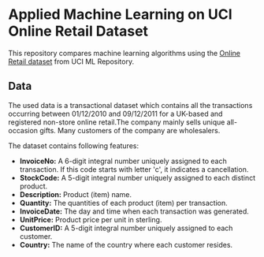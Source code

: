 # Applied Machine Learning on UCI Online Retail Dataset

This repository compares machine learning algorithms using the [Online Retail dataset](https://archive.ics.uci.edu/dataset/352/online+retail) from UCI ML Repository.

## Data
The used data is a transactional dataset which contains all the transactions occurring between 01/12/2010 and 09/12/2011 for a UK-based and registered non-store online retail.The company mainly sells unique all-occasion gifts. Many customers of the company are wholesalers.

The dataset contains following features:
- **InvoiceNo:** A 6-digit integral number uniquely assigned to each transaction. If this code starts with letter 'c', it indicates a cancellation.
- **StockCode:** A 5-digit integral number uniquely assigned to each distinct product.
- **Description:** Product (item) name.
- **Quantity:** The quantities of each product (item) per transaction.
- **InvoiceDate:** The day and time when each transaction was generated.
- **UnitPrice:** Product price per unit in sterling.
- **CustomerID:** A 5-digit integral number uniquely assigned to each customer.
- **Country:** The name of the country where each customer resides.